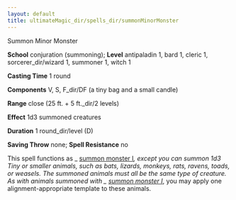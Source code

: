 ```yaml
---
layout: default
title: ultimateMagic_dir/spells_dir/summonMinorMonster
---
```

Summon Minor Monster

**School** conjuration (summoning); **Level** antipaladin 1, bard 1, cleric 1, sorcerer_dir/wizard 1, summoner 1, witch 1

**Casting Time** 1 round

**Components** V, S, F_dir/DF (a tiny bag and a small candle)

**Range** close (25 ft. + 5 ft._dir/2 levels)

**Effect** 1d3 summoned creatures

**Duration** 1 round_dir/level (D)

**Saving Throw** none; **Spell Resistance** no

This spell functions as _ [summon monster I](../spells_dir/summonMonster#_summon-monster-i)_, except you can summon 1d3 Tiny or smaller animals, such as bats, lizards, monkeys, rats, ravens, toads, or weasels. The summoned animals must all be the same type of creature. As with animals summoned with _ [summon monster I](../spells_dir/summonMonster#_summon-monster-i)_, you may apply one alignment-appropriate template to these animals.

